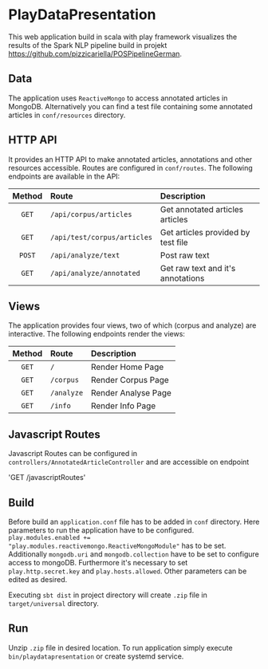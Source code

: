 # PlayDataPresentation

This web application build in scala with play framework visualizes the results of the Spark NLP pipeline build in projekt https://github.com/pizzicariella/POSPipelineGerman.

## Data 

The application uses `ReactiveMongo` to access annotated articles in MongoDB. Alternatively you can find a test file containing some annotated articles in 
`conf/resources` directory. 

## HTTP API

It provides an HTTP API to make annotated articles, annotations and other resources accessible. Routes are configured in `conf/routes`.
The following endpoints are available in the API:


| Method | Route                               | Description            |
| :-----:|:------------------------------------| :--------------------- |
| `GET`  | `/api/corpus/articles`              | Get annotated articles articles |
| `GET`  | `/api/test/corpus/articles`         | Get articles provided by test file |
| `POST`  | `/api/analyze/text`             | Post raw text |
| `GET`  | `/api/analyze/annotated`         | Get raw text and it's annotations    |

## Views

The application provides four views, two of which (corpus and analyze) are interactive. 
The following endpoints render the views:

| Method | Route                               | Description            |
| :-----:|:------------------------------------| :--------------------- |
| `GET`  | `/`              | Render Home Page |
| `GET`  | `/corpus`         | Render Corpus Page|
| `GET`  | `/analyze`             | Render Analyse Page |
| `GET`  | `/info`         | Render Info Page    |

## Javascript Routes

Javascript Routes can be configured in `controllers/AnnotatedArticleController` and are accessible on endpoint

'GET /javascriptRoutes'

## Build

Before build an `application.conf` file has to be added in `conf` directory. Here parameters to run the application have to be configured. 
`play.modules.enabled += "play.modules.reactivemongo.ReactiveMongoModule"` has to be set. Additionally `mongodb.uri` and `mongodb.collection` have to be set to 
configure access to mongoDB. Furthermore it's necessary to set `play.http.secret.key` and `play.hosts.allowed`. Other parameters can be edited as desired. 

Executing `sbt dist` in project directory will create `.zip` file in `target/universal` directory. 

## Run

Unzip `.zip` file in desired location. To run application simply execute `bin/playdatapresentation` or create systemd service.
